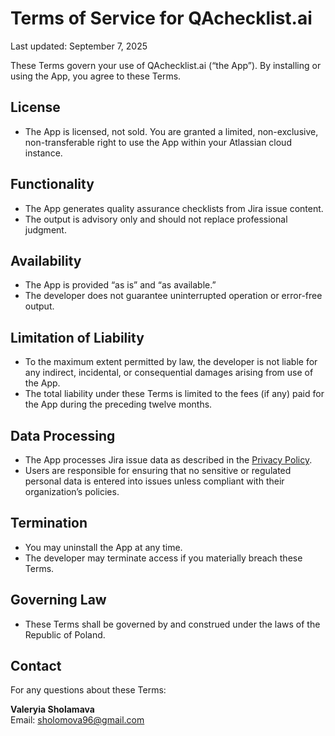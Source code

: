 # Terms of Service for QAchecklist.ai

Last updated: September 7, 2025

These Terms govern your use of QAchecklist.ai (“the App”). By installing or using the App, you agree to these Terms.  

## License
- The App is licensed, not sold. You are granted a limited, non-exclusive, non-transferable right to use the App within your Atlassian cloud instance.  

## Functionality
- The App generates quality assurance checklists from Jira issue content.  
- The output is advisory only and should not replace professional judgment.  

## Availability
- The App is provided “as is” and “as available.”  
- The developer does not guarantee uninterrupted operation or error-free output.  

## Limitation of Liability
- To the maximum extent permitted by law, the developer is not liable for any indirect, incidental, or consequential damages arising from use of the App.  
- The total liability under these Terms is limited to the fees (if any) paid for the App during the preceding twelve months.  

## Data Processing
- The App processes Jira issue data as described in the [Privacy Policy](https://valeria20.github.io/qa-checklist-ai-docs/privacy-policy).  
- Users are responsible for ensuring that no sensitive or regulated personal data is entered into issues unless compliant with their organization’s policies.  

## Termination
- You may uninstall the App at any time.  
- The developer may terminate access if you materially breach these Terms.  

## Governing Law
- These Terms shall be governed by and construed under the laws of the Republic of Poland.  

## Contact
For any questions about these Terms:  

**Valeryia Sholamava**  
Email: sholomova96@gmail.com
